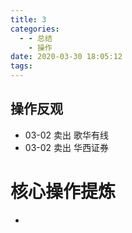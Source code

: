 ```yaml
---
title: 3
categories:
  - - 总结
    - 操作
date: 2020-03-30 18:05:12
tags:
---
```

## 操作反观
- 03-02 卖出 歌华有线
- 03-02 卖出 华西证券

# 核心操作提炼
-